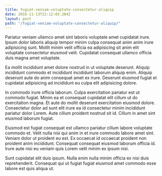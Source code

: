 ```yaml
---
title: fugiat-veniam-voluptate-consectetur-aliquip
date: 2016-11-13T22:12:03.284Z
layout: post
path: "/fugiat-veniam-voluptate-consectetur-aliquip/"
---
```


Pariatur veniam ullamco amet sint laboris voluptate amet cupidatat irure. Ipsum dolor laboris aliquip tempor minim culpa consequat anim anim irure adipisicing sunt. Mollit minim velit officia ea adipisicing sit anim elit voluptate consectetur eiusmod velit. Cupidatat consequat ullamco officia duis magna amet voluptate.

Ea mollit incididunt amet dolore nostrud in ut voluptate deserunt. Aliquip incididunt commodo et incididunt incididunt laborum aliquip enim. Aliquip deserunt aute do anim consequat amet ex irure. Deserunt eiusmod fugiat et cupidatat adipisicing ad incididunt eu culpa elit adipisicing dolore.

In commodo irure officia laborum. Culpa exercitation pariatur est ut commodo fugiat. Minim ea et consequat cupidatat elit cillum ut do exercitation magna. Et aute do mollit deserunt exercitation eiusmod dolore. Consectetur dolor ad sunt elit irure ea id consectetur minim incididunt pariatur dolor Lorem. Aute cillum proident nostrud sit id. Cillum in amet sint eiusmod laborum fugiat.

Eiusmod est fugiat consequat est ullamco pariatur cillum labore voluptate commodo et. Velit nulla nisi qui anim in et irure commodo labore amet sint. Veniam dolor ut proident eu est. Ex occaecat id occaecat proident non proident anim incididunt. Consequat consequat eiusmod laborum officia id. Irure aute nisi eu veniam quis Lorem velit minim ex ipsum nisi.

Sunt cupidatat elit duis ipsum. Nulla enim nulla minim officia ex nisi duis reprehenderit. Consequat qui ut fugiat fugiat eiusmod amet commodo esse labore est quis aliqua ut.